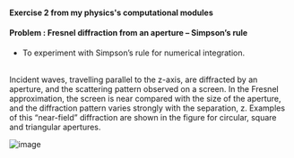 #### Exercise 2 from my physics's computational modules
#### Problem : Fresnel diffraction from an aperture – Simpson’s rule
- To experiment with Simpson’s rule for numerical integration.


<br />
Incident waves, travelling parallel to the z-axis, are diffracted by an aperture, and the scattering pattern observed on a screen. In the Fresnel approximation, the screen is near compared with the size of the aperture, and the diffraction pattern varies strongly with the separation, z. Examples of this “near-field” diffraction are shown in the figure for circular, square and triangular apertures.

![image](https://user-images.githubusercontent.com/51804798/139588125-473c1120-31c1-4fbf-9337-87728f2d9545.png)
